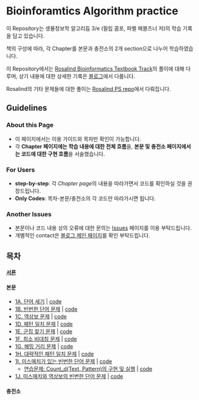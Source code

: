 # Bioinforamtics Algorithm practice
 이 Repository는 생물정보학 알고리듬 3/e (필립 콤포, 파벨 페블즈너 저)의 학습 기록을 담고 있습니다.

 책의 구성에 따라, 각 Chapter를 본문과 충전소의 2개 section으로 나누어 학습하였습니다.

 이 Repository에서는 [Rosalind Bioinformatics Textbook Track](https://rosalind.info/problems/list-view/?location=bioinformatics-textbook-track)의 풀이에 대해 다루며, 상기 내용에 대한 상세한 기록은 [블로그](https://mulatta.github.io/bioinformatics-review)에서 다룹니다.
 
 Rosalind의 기타 문제들에 대한 풀이는 [Rosalind PS repo](https://github.com/mulatta/Rosalind_PS)에서 다뤄집니다.

## Guidelines
 ### About this Page
 - 이 페이지에서는 이용 가이드와 목차만 확인이 가능합니다.
 - 각 **Chapter 페이지에는 학습 내용에 대한 전체 흐름**을, **본문 및 충전소 페이지에서는 코드에 대한 구현 흐름**을 서술했습니다.
 ### For Users
 - **step-by-step**: 각 *Chapter page*의 내용을 따라가면서 코드를 확인하실 것을 권장드립니다.
 - **Only Codes**: 목차-본문/충전소의 각 코드만 따라가시면 됩니다.
 ### Another Issues
 - 본문이나 코드 내용 상의 오류에 대한 문의는 [Issues](https://github.com/mulatta./issues) 페이지를 이용 부탁드립니다.
 - 개별적인 contact은 [블로그 메인 페이지](https://mulatta.github.io/about)를 확인 부탁드립니다.

## 목차
 #### [서론](./Chapter%201/posts/Introduction.md)
 #### 본문
 - [1A. 단어 세기](./Chapter%201/posts/1A.%20PatternCount.md) | [code](./Chapter%201/PatternCount.py)
 - [1B. 빈번한 단어 문제](./Chapter%201/posts/1B.%20FrequentWords.md) | [code](./Chapter%201/FrequentWords.py)
 - [1C. 역상보 문제](./Chapter%201/posts/1C.%20ReverseComplement.md) | [code](./Chapter%201/ReverseComplement.py)
 - [1D. 패턴 일치 문제](./Chapter%201/posts/1D.%20PatternOccurrence.md) | [code](./Chapter%201/PatternOccurrence.py)
 - [1E. 군집 찾기 문제](./Chapter%201/posts/1E.%20FindClumps.md) | [code](./Chapter%201/FindClumps.py)
 - [1F. 최소 비대칭 문제](./Chapter%201/posts/1F.%20MinSkew.md) | [code](./Chapter%201/MinSkew.py)
 - [1G. 해밍 거리 문제](./Chapter%201/posts/1G.%20HammingDistance.md) | [code](./Chapter%201/HammingDistance.py)
 - [1H. 대략적인 패턴 일치 문제](./Chapter%201/1H.%20NäivePatternMatching.md) | [code](./Chapter%201/NäivePatternMatiching.py)
 - [1I. 미스매치가 있는 빈번한 단어 문제](./Chapter%201/posts/1I.%20MostFrequentPseudoPattern.md) | [code](./Chapter%201/MostFrequentPseudoPattern.py)
     - [연습문제: Count_d(Text, Pattern)의 구현 및 실행](./Chapter%201/1I-Ex.%20ApproximatePatternCount.md) | [code](./Chapter%201/ApproximatePatternCount.py)
 - [1J. 미스매치와 역상보의 빈번한 단어 문제](./Chapter%201/posts/1J.%20MostFrequentPseudoPatternWithComplements.md) | [code](./Chapter%201/MostFrequentPseudoPatternwithComplements.py)
 
 #### 충전소